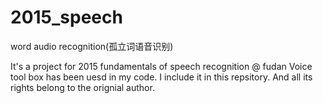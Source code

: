 # 2015_speech
word audio recognition(孤立词语音识别)

It's a project for 2015 fundamentals of speech recognition @ fudan
Voice tool box has been uesd in my code. I include it in this repsitory.
And all its rights belong to the orignial author.
